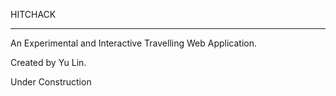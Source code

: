 HITCHACK

---------------------------------------------------------------

An Experimental and Interactive Travelling Web Application. 

Created by Yu Lin.

Under Construction
